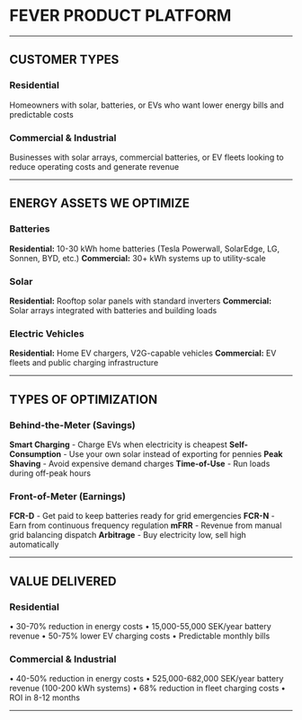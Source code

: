 # FEVER PRODUCT PLATFORM

---

## CUSTOMER TYPES

### Residential
Homeowners with solar, batteries, or EVs who want lower energy bills and predictable costs

### Commercial & Industrial
Businesses with solar arrays, commercial batteries, or EV fleets looking to reduce operating costs and generate revenue

---

## ENERGY ASSETS WE OPTIMIZE

### Batteries
**Residential:** 10-30 kWh home batteries (Tesla Powerwall, SolarEdge, LG, Sonnen, BYD, etc.)
**Commercial:** 30+ kWh systems up to utility-scale

### Solar
**Residential:** Rooftop solar panels with standard inverters
**Commercial:** Solar arrays integrated with batteries and building loads

### Electric Vehicles
**Residential:** Home EV chargers, V2G-capable vehicles
**Commercial:** EV fleets and public charging infrastructure

---

## TYPES OF OPTIMIZATION

### Behind-the-Meter (Savings)
**Smart Charging** - Charge EVs when electricity is cheapest
**Self-Consumption** - Use your own solar instead of exporting for pennies
**Peak Shaving** - Avoid expensive demand charges
**Time-of-Use** - Run loads during off-peak hours

### Front-of-Meter (Earnings)
**FCR-D** - Get paid to keep batteries ready for grid emergencies
**FCR-N** - Earn from continuous frequency regulation
**mFRR** - Revenue from manual grid balancing dispatch
**Arbitrage** - Buy electricity low, sell high automatically

---

## VALUE DELIVERED

### Residential
• 30-70% reduction in energy costs
• 15,000-55,000 SEK/year battery revenue
• 50-75% lower EV charging costs
• Predictable monthly bills

### Commercial & Industrial
• 40-50% reduction in energy costs
• 525,000-682,000 SEK/year battery revenue (100-200 kWh systems)
• 68% reduction in fleet charging costs
• ROI in 8-12 months

---
